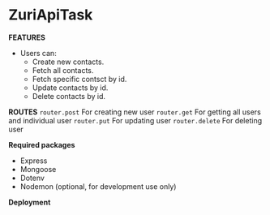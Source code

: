 # ZuriApiTask

**FEATURES**
* Users can:
    * Create new contacts.
    * Fetch all contacts.
    * Fetch specific contsct by id.
    * Update contacts by id.
    * Delete contacts by id.

**ROUTES**
`router.post` For creating new user
`router.get` For getting all users and individual user
`router.put` For updating user
`router.delete` For deleting user

**Required packages**
* Express
* Mongoose
* Dotenv
* Nodemon (optional, for development use only)

**Deployment**